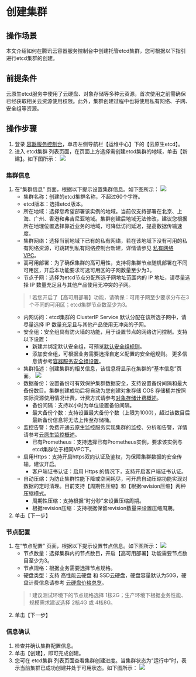 # 创建集群

## 操作场景
本文介绍如何在腾讯云容器服务控制台中创建托管etcd集群，您可根据以下指引进行etcd集群的创建。

## 前提条件
云原生etcd服务中使用了云硬盘、对象存储等多种云资源，首次使用之前需确保已经获取相关云资源使用权限。此外，集群创建过程中也将使用私有网络、子网、安全组等资源。

## 操作步骤
1. 登录 [容器服务控制台](https://console.cloud.tencent.com/tke2/overview)，单击左侧导航栏【运维中心】下的【云原生etcd】。
2. 进入 etcd集群 列表页面，在页面上方选择需创建etcd集群的地域，单击【新建】。如下图所示：
![](https://main.qcloudimg.com/raw/eb41336659b7e41552495b6ab3b5a6d8.png)

### 集群信息
1. 在“集群信息” 页面，根据以下提示设置集群信息。如下图所示：
![](https://main.qcloudimg.com/raw/15f2b654734874f6ffc4527a764f9446.png)
	- 集群名称：创建的etcd集群名称，不超过60个字符。
	- etcd版本：选择etcd版本。
	- 所在地域：选择您希望部署该实例的地域。当前仅支持部署在北京、上海、广州、香港和弗吉尼亚地域。集群创建后地域无法修改，建议您根据所在地理位置选择靠近业务的地域，可降低访问延迟，提高数据传输速度。
	- 集群网络：选择当前地域下已有的私有网络，若在该地域下没有可用的私有网络资源，可跳转到私有网络控制台新建，详情请参见 [私有网络 VPC](https://cloud.tencent.com/document/product/215/20046)。
	- 高可用部署：为了确保集群的高可用性，支持将集群节点随机部署在不同可用区，开启本功能要求可选可用区的子网数量至少为3。
	- 节点子网：选择为etcd节点分配所选子网地址范围内的 IP 地址，请尽量选择 IP 数量充足且与其他产品使用无冲突的子网。
	> ! 若您开启了【高可用部署】功能，请确保：可用子网至少要求分布在3个不同的可用区；etcd集群节点数至少为3。
	- 内网访问：etcd集群的 ClusterIP Service 默认分配在该所选子网中，请尽量选择 IP 数量充足且与其他产品使用无冲突的子网。
	- 安全组：安全组具有防火墙的功能，用于设置节点的网络访问控制。支持以下设置：
		- 新建并绑定默认安全组，可预览[默认安全组规则](https://cloud.tencent.com/document/product/457/9084#null)。
		- 添加安全组，可根据业务需要选择自定义配置的安全组规则。
		更多信息请参考[容器服务安全组设置](https://cloud.tencent.com/document/product/457/9084#null)。
	- 集群描述：创建集群的相关信息，该信息将显示在集群的“基本信息”页面。
![](https://main.qcloudimg.com/raw/5c04ef3573c0421a8f6f6289d6adb36d.png)
	- 数据备份：设置备份可有效保护集群数据安全，支持设置备份间隔和最大备份数目。集群创建成功后将自动为您创建对象存储 COS 存储桶并按照实际资源使用情况计费，计费方式请参考[对象存储计费概述](https://cloud.tencent.com/document/product/436/16871)。
		- 备份间隔：支持以小时为单位设置备份间隔。
		- 最大备份个数：支持设置最大备份个数（上限为1000），超过该数目后最新备份信息将无法上传至存储桶。
	- 监控告警：免费开通云原生监控服务实现集群的监控、分析和告警，详情请参考[云原生监控概述](https://cloud.tencent.com/document/product/457/54318)。
		- 已有Prometheus：支持选择已有Prometheus实例，要求该实例与etcd集群位于相同VPC下。
	- 启用Https：支持开启https双向认证及鉴权，为保障集群数据的安全传输，建议开启。
		- 客户端证书认证：启用 Https 的情况下，支持开启客户端证书认证。
	- 自动压缩：为防止集群性能下降或空间耗尽，可开启自动压缩功能实现对数据的定时清理。目前支持【周期性压缩】和【根据revision压缩】两种压缩模式。
		- 周期性压缩：支持根据“时分秒”来设置压缩周期。
		- 根据revision压缩：支持根据保留revision数量来设置压缩周期。
2. 单击【下一步】

### 节点配置
1. 在“节点配置” 页面，根据以下提示设置节点信息。如下图所示：
![](https://main.qcloudimg.com/raw/a5b2d09df52454860abfa2080d2594a3.png)
	- 节点数量：选择集群内的节点数目，开启【高可用部署】功能需要节点数目至少为3。
	- 节点规格：根据业务需要选择节点规格。
	- 硬盘类型：支持 高性能云硬盘 和 SSD云硬盘，硬盘容量默认为50G，硬盘计费信息请参考 [云硬盘价格总览](https://cloud.tencent.com/document/product/213/2255)。
	> ! 建议测试环境下的节点规格选择 1核2G；生产环境下根据业务性能、规模需求建议选择 2核4G 或 4核8G。
2. 单击【下一步】

### 信息确认
1. 检查并确认集群配置信息。
2. 单击【创建】，即可完成创建。
3. 您可在 etcd集群 列表页面查看集群创建进度。当集群状态为“运行中”时，表示当前集群已成功创建并处于可用状态。如下图所示：
![](https://main.qcloudimg.com/raw/b7bf5e56c47010eec174d57a524a8a7c.png)
